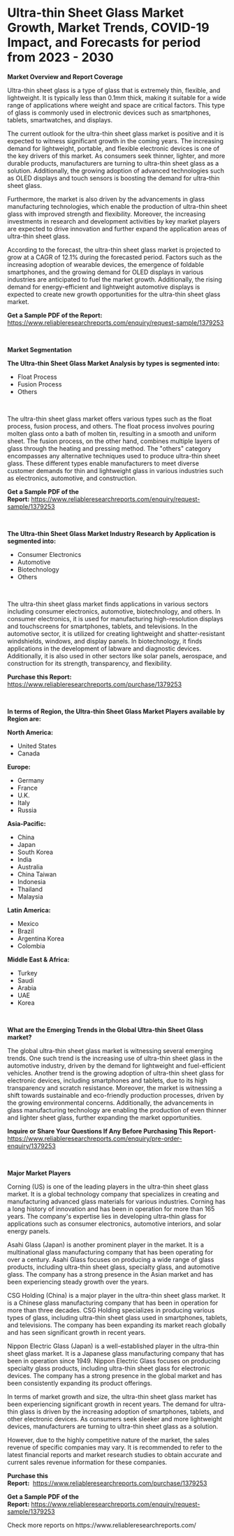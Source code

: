 <p><h1>Ultra-thin Sheet Glass Market Growth, Market Trends, COVID-19 Impact, and Forecasts for period from 2023 - 2030</h1></p><p><strong>Market Overview and Report Coverage</strong></p>
<p><p>Ultra-thin sheet glass is a type of glass that is extremely thin, flexible, and lightweight. It is typically less than 0.1mm thick, making it suitable for a wide range of applications where weight and space are critical factors. This type of glass is commonly used in electronic devices such as smartphones, tablets, smartwatches, and displays.</p><p>The current outlook for the ultra-thin sheet glass market is positive and it is expected to witness significant growth in the coming years. The increasing demand for lightweight, portable, and flexible electronic devices is one of the key drivers of this market. As consumers seek thinner, lighter, and more durable products, manufacturers are turning to ultra-thin sheet glass as a solution. Additionally, the growing adoption of advanced technologies such as OLED displays and touch sensors is boosting the demand for ultra-thin sheet glass.</p><p>Furthermore, the market is also driven by the advancements in glass manufacturing technologies, which enable the production of ultra-thin sheet glass with improved strength and flexibility. Moreover, the increasing investments in research and development activities by key market players are expected to drive innovation and further expand the application areas of ultra-thin sheet glass.</p><p>According to the forecast, the ultra-thin sheet glass market is projected to grow at a CAGR of 12.1% during the forecasted period. Factors such as the increasing adoption of wearable devices, the emergence of foldable smartphones, and the growing demand for OLED displays in various industries are anticipated to fuel the market growth. Additionally, the rising demand for energy-efficient and lightweight automotive displays is expected to create new growth opportunities for the ultra-thin sheet glass market.</p></p>
<p><strong>Get a Sample PDF of the Report:</strong> <a href="https://www.reliableresearchreports.com/enquiry/request-sample/1379253">https://www.reliableresearchreports.com/enquiry/request-sample/1379253</a></p>
<p>&nbsp;</p>
<p><strong>Market Segmentation</strong></p>
<p><strong>The Ultra-thin Sheet Glass Market Analysis by types is segmented into:</strong></p>
<p><ul><li>Float Process</li><li>Fusion Process</li><li>Others</li></ul></p>
<p>&nbsp;</p>
<p><p>The ultra-thin sheet glass market offers various types such as the float process, fusion process, and others. The float process involves pouring molten glass onto a bath of molten tin, resulting in a smooth and uniform sheet. The fusion process, on the other hand, combines multiple layers of glass through the heating and pressing method. The "others" category encompasses any alternative techniques used to produce ultra-thin sheet glass. These different types enable manufacturers to meet diverse customer demands for thin and lightweight glass in various industries such as electronics, automotive, and construction.</p></p>
<p><strong>Get a Sample PDF of the Report:</strong>&nbsp;<a href="https://www.reliableresearchreports.com/enquiry/request-sample/1379253">https://www.reliableresearchreports.com/enquiry/request-sample/1379253</a></p>
<p>&nbsp;</p>
<p><strong>The Ultra-thin Sheet Glass Market Industry Research by Application is segmented into:</strong></p>
<p><ul><li>Consumer Electronics</li><li>Automotive</li><li>Biotechnology</li><li>Others</li></ul></p>
<p>&nbsp;</p>
<p><p>The ultra-thin sheet glass market finds applications in various sectors including consumer electronics, automotive, biotechnology, and others. In consumer electronics, it is used for manufacturing high-resolution displays and touchscreens for smartphones, tablets, and televisions. In the automotive sector, it is utilized for creating lightweight and shatter-resistant windshields, windows, and display panels. In biotechnology, it finds applications in the development of labware and diagnostic devices. Additionally, it is also used in other sectors like solar panels, aerospace, and construction for its strength, transparency, and flexibility.</p></p>
<p><strong>Purchase this Report:</strong>&nbsp; <a href="https://www.reliableresearchreports.com/purchase/1379253">https://www.reliableresearchreports.com/purchase/1379253</a></p>
<p>&nbsp;</p>
<p><strong>In terms of Region, the Ultra-thin Sheet Glass Market Players available by Region are:</strong></p>
<p>
    <p> <strong> North America: </strong>
        <ul>
            <li>United States</li>
            <li>Canada</li>
        </ul>
        </p> 
    <p> <strong> Europe: </strong>
        <ul>
            <li>Germany</li>
            <li>France</li>
            <li>U.K.</li>
            <li>Italy</li>
            <li>Russia</li>
        </ul>
        </p> 
    <p> <strong> Asia-Pacific: </strong>
        <ul>
            <li>China</li>
            <li>Japan</li>
            <li>South Korea</li>
            <li>India</li>
            <li>Australia</li>
            <li>China Taiwan</li>
            <li>Indonesia</li>
            <li>Thailand</li>
            <li>Malaysia</li>
        </ul>
        </p> 
    <p> <strong> Latin America: </strong>
        <ul>
            <li>Mexico</li>
            <li>Brazil</li>
            <li>Argentina Korea</li>
            <li>Colombia</li>
        </ul>
        </p> 
    <p> <strong> Middle East & Africa: </strong>
        <ul>
            <li>Turkey</li>
            <li>Saudi</li>
            <li>Arabia</li>
            <li>UAE</li>
            <li>Korea</li>
        </ul>
    </p>
    </p>
<p>&nbsp;</p>
<p><strong>What are the Emerging Trends in the Global Ultra-thin Sheet Glass market?</strong></p>
<p><p>The global ultra-thin sheet glass market is witnessing several emerging trends. One such trend is the increasing use of ultra-thin sheet glass in the automotive industry, driven by the demand for lightweight and fuel-efficient vehicles. Another trend is the growing adoption of ultra-thin sheet glass for electronic devices, including smartphones and tablets, due to its high transparency and scratch resistance. Moreover, the market is witnessing a shift towards sustainable and eco-friendly production processes, driven by the growing environmental concerns. Additionally, the advancements in glass manufacturing technology are enabling the production of even thinner and lighter sheet glass, further expanding the market opportunities.</p></p>
<p><strong>Inquire or Share Your Questions If Any Before Purchasing This Report</strong>- <a href="https://www.reliableresearchreports.com/enquiry/pre-order-enquiry/1379253">https://www.reliableresearchreports.com/enquiry/pre-order-enquiry/1379253</a></p>
<p>&nbsp;</p>
<p><strong>Major Market Players</strong></p>
<p><p>Corning (US) is one of the leading players in the ultra-thin sheet glass market. It is a global technology company that specializes in creating and manufacturing advanced glass materials for various industries. Corning has a long history of innovation and has been in operation for more than 165 years. The company's expertise lies in developing ultra-thin glass for applications such as consumer electronics, automotive interiors, and solar energy panels. </p><p>Asahi Glass (Japan) is another prominent player in the market. It is a multinational glass manufacturing company that has been operating for over a century. Asahi Glass focuses on producing a wide range of glass products, including ultra-thin sheet glass, specialty glass, and automotive glass. The company has a strong presence in the Asian market and has been experiencing steady growth over the years.</p><p>CSG Holding (China) is a major player in the ultra-thin sheet glass market. It is a Chinese glass manufacturing company that has been in operation for more than three decades. CSG Holding specializes in producing various types of glass, including ultra-thin sheet glass used in smartphones, tablets, and televisions. The company has been expanding its market reach globally and has seen significant growth in recent years.</p><p>Nippon Electric Glass (Japan) is a well-established player in the ultra-thin sheet glass market. It is a Japanese glass manufacturing company that has been in operation since 1949. Nippon Electric Glass focuses on producing specialty glass products, including ultra-thin sheet glass for electronic devices. The company has a strong presence in the global market and has been consistently expanding its product offerings.</p><p>In terms of market growth and size, the ultra-thin sheet glass market has been experiencing significant growth in recent years. The demand for ultra-thin glass is driven by the increasing adoption of smartphones, tablets, and other electronic devices. As consumers seek sleeker and more lightweight devices, manufacturers are turning to ultra-thin sheet glass as a solution.</p><p>However, due to the highly competitive nature of the market, the sales revenue of specific companies may vary. It is recommended to refer to the latest financial reports and market research studies to obtain accurate and current sales revenue information for these companies.</p></p>
<p><strong>Purchase this Report:</strong>&nbsp;&nbsp;<a href="https://www.reliableresearchreports.com/purchase/1379253">https://www.reliableresearchreports.com/purchase/1379253</a></p>
<p></p>
<p><strong>Get a Sample PDF of the Report:</strong>&nbsp;<a href="https://www.reliableresearchreports.com/enquiry/request-sample/1379253">https://www.reliableresearchreports.com/enquiry/request-sample/1379253</a></p>
<p>Check more reports on https://www.reliableresearchreports.com/</p>